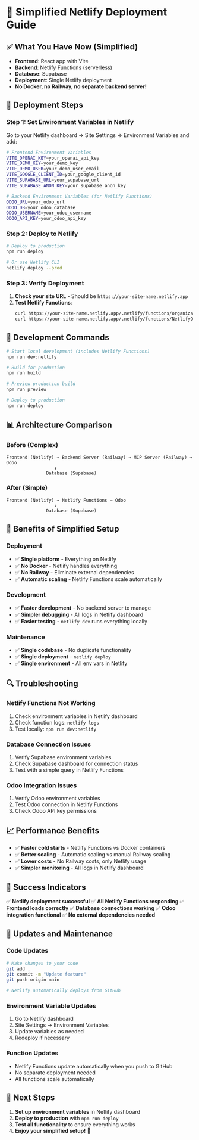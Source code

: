 # 🚀 Simplified Netlify Deployment Guide

## ✅ **What You Have Now (Simplified)**

- **Frontend**: React app with Vite
- **Backend**: Netlify Functions (serverless)
- **Database**: Supabase
- **Deployment**: Single Netlify deployment
- **No Docker, no Railway, no separate backend server!**

## 🚀 **Deployment Steps**

### **Step 1: Set Environment Variables in Netlify**

Go to your Netlify dashboard → Site Settings → Environment Variables and add:

```bash
# Frontend Environment Variables
VITE_OPENAI_KEY=your_openai_api_key
VITE_DEMO_KEY=your_demo_key
VITE_DEMO_USER=your_demo_user_email
VITE_GOOGLE_CLIENT_ID=your_google_client_id
VITE_SUPABASE_URL=your_supabase_url
VITE_SUPABASE_ANON_KEY=your_supabase_anon_key

# Backend Environment Variables (for Netlify Functions)
ODOO_URL=your_odoo_url
ODOO_DB=your_odoo_database
ODOO_USERNAME=your_odoo_username
ODOO_API_KEY=your_odoo_api_key
```

### **Step 2: Deploy to Netlify**

```bash
# Deploy to production
npm run deploy

# Or use Netlify CLI
netlify deploy --prod
```

### **Step 3: Verify Deployment**

1. **Check your site URL** - Should be `https://your-site-name.netlify.app`
2. **Test Netlify Functions**:
   ```bash
   curl https://your-site-name.netlify.app/.netlify/functions/organizations
   curl https://your-site-name.netlify.app/.netlify/functions/NetlifyOdooAiAgent
   ```

## 🔧 **Development Commands**

```bash
# Start local development (includes Netlify Functions)
npm run dev:netlify

# Build for production
npm run build

# Preview production build
npm run preview

# Deploy to production
npm run deploy
```

## 📊 **Architecture Comparison**

### **Before (Complex)**
```
Frontend (Netlify) → Backend Server (Railway) → MCP Server (Railway) → Odoo
                  ↓
               Database (Supabase)
```

### **After (Simple)**
```
Frontend (Netlify) → Netlify Functions → Odoo
                  ↓
               Database (Supabase)
```

## 🎯 **Benefits of Simplified Setup**

### **Deployment**
- ✅ **Single platform** - Everything on Netlify
- ✅ **No Docker** - Netlify handles everything
- ✅ **No Railway** - Eliminate external dependencies
- ✅ **Automatic scaling** - Netlify Functions scale automatically

### **Development**
- ✅ **Faster development** - No backend server to manage
- ✅ **Simpler debugging** - All logs in Netlify dashboard
- ✅ **Easier testing** - `netlify dev` runs everything locally

### **Maintenance**
- ✅ **Single codebase** - No duplicate functionality
- ✅ **Single deployment** - `netlify deploy`
- ✅ **Single environment** - All env vars in Netlify

## 🔍 **Troubleshooting**

### **Netlify Functions Not Working**
1. Check environment variables in Netlify dashboard
2. Check function logs: `netlify logs`
3. Test locally: `npm run dev:netlify`

### **Database Connection Issues**
1. Verify Supabase environment variables
2. Check Supabase dashboard for connection status
3. Test with a simple query in Netlify Functions

### **Odoo Integration Issues**
1. Verify Odoo environment variables
2. Test Odoo connection in Netlify Functions
3. Check Odoo API key permissions

## 📈 **Performance Benefits**

- ✅ **Faster cold starts** - Netlify Functions vs Docker containers
- ✅ **Better scaling** - Automatic scaling vs manual Railway scaling
- ✅ **Lower costs** - No Railway costs, only Netlify usage
- ✅ **Simpler monitoring** - All logs in Netlify dashboard

## 🎉 **Success Indicators**

✅ **Netlify deployment successful**
✅ **All Netlify Functions responding**
✅ **Frontend loads correctly**
✅ **Database connections working**
✅ **Odoo integration functional**
✅ **No external dependencies needed**

## 🔄 **Updates and Maintenance**

### **Code Updates**
```bash
# Make changes to your code
git add .
git commit -m "Update feature"
git push origin main

# Netlify automatically deploys from GitHub
```

### **Environment Variable Updates**
1. Go to Netlify dashboard
2. Site Settings → Environment Variables
3. Update variables as needed
4. Redeploy if necessary

### **Function Updates**
- Netlify Functions update automatically when you push to GitHub
- No separate deployment needed
- All functions scale automatically

## 🎯 **Next Steps**

1. **Set up environment variables** in Netlify dashboard
2. **Deploy to production** with `npm run deploy`
3. **Test all functionality** to ensure everything works
4. **Enjoy your simplified setup!** 🎉
